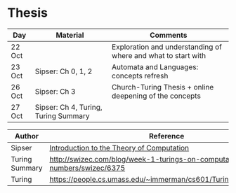 # Thesis

Day | Material | Comments
--- | --- | ---
22 Oct | | Exploration and understanding of where and what to start with
23 Oct | Sipser: Ch 0, 1, 2 | Automata and Languages: concepts refresh
26 Oct | Sipser: Ch 3 | Church-Turing Thesis + online deepening of the concepts
27 Oct | Sipser: Ch 4, Turing, Turing Summary |

Author | Reference
--- | --- 
Sipser | [Introduction to the Theory of Computation](http://neerci.ist.utl.pt/neerci_shelf/LEIC/2%20Ano/1%20Semestre/Teoria%20da%20Computacao/Bibliografia/Introduction%20To%20The%20Theory%20Of%20Computation%20-%20Sipser.pdf)
Turing Summary | http://swizec.com/blog/week-1-turings-on-computable-numbers/swizec/6375
Turing | https://people.cs.umass.edu/~immerman/cs601/TuringPaper1936.pdf
